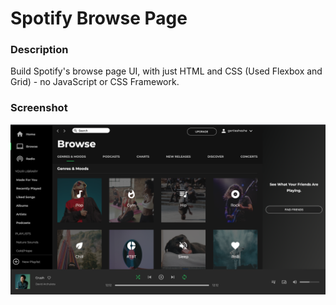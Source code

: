 
# Spotify Browse Page

### Description
Build Spotify's browse page UI, with just HTML and CSS (Used Flexbox and Grid) - no JavaScript or CSS Framework.

### Screenshot
![Test Image 1](album-photos/Spotify.png)


